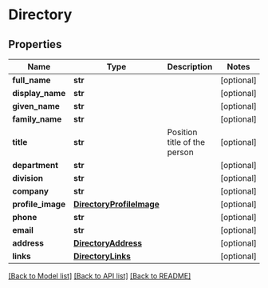 # Directory

## Properties
Name | Type | Description | Notes
------------ | ------------- | ------------- | -------------
**full_name** | **str** |  | [optional] 
**display_name** | **str** |  | [optional] 
**given_name** | **str** |  | [optional] 
**family_name** | **str** |  | [optional] 
**title** | **str** | Position title of the person | [optional] 
**department** | **str** |  | [optional] 
**division** | **str** |  | [optional] 
**company** | **str** |  | [optional] 
**profile_image** | [**DirectoryProfileImage**](DirectoryProfileImage.md) |  | [optional] 
**phone** | **str** |  | [optional] 
**email** | **str** |  | [optional] 
**address** | [**DirectoryAddress**](DirectoryAddress.md) |  | [optional] 
**links** | [**DirectoryLinks**](DirectoryLinks.md) |  | [optional] 

[[Back to Model list]](../README.md#documentation-for-models) [[Back to API list]](../README.md#documentation-for-api-endpoints) [[Back to README]](../README.md)

